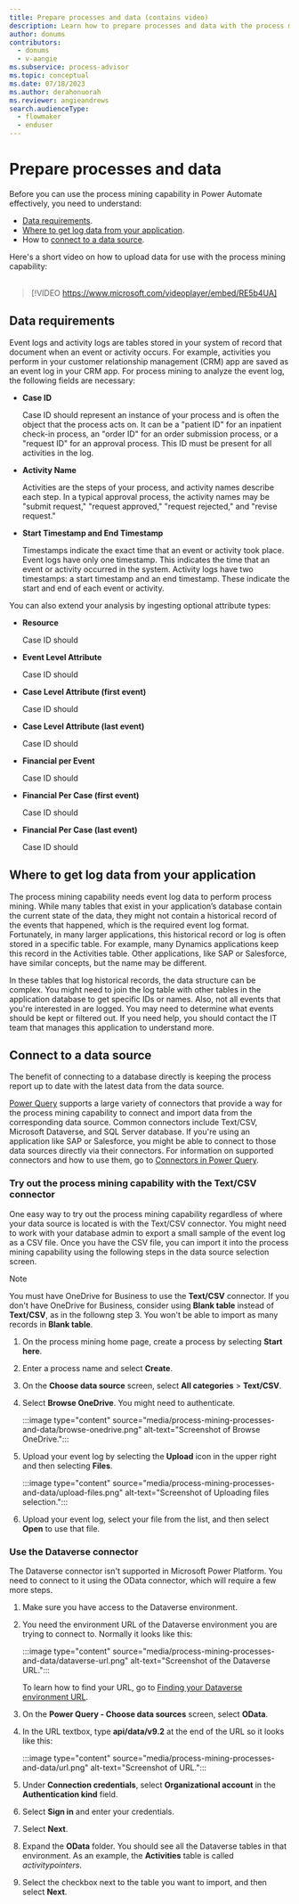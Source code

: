 ```yaml
---
title: Prepare processes and data (contains video)
description: Learn how to prepare processes and data with the process mining capability in Power Automate.
author: donums
contributors:
  - donums
  - v-aangie 
ms.subservice: process-advisor
ms.topic: conceptual
ms.date: 07/18/2023
ms.author: derahonuorah
ms.reviewer: angieandrews
search.audienceType: 
  - flowmaker
  - enduser
---
```


# Prepare processes and data

Before you can use the process mining capability in Power Automate effectively, you need to understand:

- [Data requirements](#data-requirements).
- [Where to get log data from your application](#where-to-get-log-data-from-your-application).
- How to [connect to a data source](#connect-to-a-data-source).

Here's a short video on how to upload data for use with the process mining capability:<br>
</br>
> [!VIDEO https://www.microsoft.com/videoplayer/embed/RE5b4UA]

## Data requirements

Event logs and activity logs are tables stored in your system of record that document when an event or activity occurs. For example, activities you perform in your customer relationship management (CRM) app are saved as an event log in your CRM app. For process mining to analyze the event log, the following fields are necessary:

- **Case ID**

  Case ID should represent an instance of your process and is often the object that the process acts on. It can be a "patient ID" for an inpatient check-in process, an "order ID" for an order submission process, or a "request ID" for an approval process. This ID must be present for all activities in the log.

- **Activity Name**

  Activities are the steps of your process, and activity names describe each step. In a typical approval process, the activity names may be "submit request," "request approved," "request rejected," and "revise request."

- **Start Timestamp and End Timestamp**

  Timestamps indicate the exact time that an event or activity took place. Event logs have only one timestamp. This indicates the time that an event or activity occurred in the system. Activity logs have two timestamps: a start timestamp and an end timestamp. These indicate the start and end of each event or activity.

You can also extend your analysis by ingesting optional attribute types:

- **Resource**

  Case ID should

- **Event Level Attribute**

  Case ID should

- **Case Level Attribute (first event)**

  Case ID should

- **Case Level Attribute (last event)**

  Case ID should

- **Financial per Event**

  Case ID should

- **Financial Per Case (first event)**

  Case ID should

- **Financial Per Case (last event)**

  Case ID should

## Where to get log data from your application

The process mining capability needs event log data to perform process mining. While many tables that exist in your application’s database contain the current state of the data, they might not contain a historical record of the events that happened, which is the required event log format. Fortunately, in many larger applications, this historical record or log is often stored in a specific table. For example, many Dynamics applications keep this record in the Activities table. Other applications, like SAP or Salesforce, have similar concepts, but the name may be different.

In these tables that log historical records, the data structure can be complex. You might need to join the log table with other tables in the application database to get specific IDs or names. Also, not all events that you're interested in are logged. You may need to determine what events should be kept or filtered out. If you need help, you should contact the IT team that manages this application to understand more.

## Connect to a data source

The benefit of connecting to a database directly is keeping the process report up to date with the latest data from the data source.

[Power Query](/power-query/power-query-what-is-power-query) supports a large variety of connectors that provide a way for the process mining capability to connect and import data from the corresponding data source. Common connectors include Text/CSV, Microsoft Dataverse, and SQL Server database. If you're using an application like SAP or Salesforce, you might be able to connect to those data sources directly via their connectors. For information on supported connectors and how to use them, go to [Connectors in Power Query](/power-query/connectors/).

### Try out the process mining capability with the Text/CSV connector

One easy way to try out the process mining capability regardless of where your data source is located is with the Text/CSV connector. You might need to work with your database admin to export a small sample of the event log as a CSV file. Once you have the CSV file, you can import it into the process mining capability using the following steps in the data source selection screen.

> [!NOTE]
> You must have OneDrive for Business to use the **Text/CSV** connector. If you don't have OneDrive for Business, consider using **Blank table** instead of **Text/CSV**, as in the followng step 3. You won't be able to import as many records in **Blank table**.

1. On the process mining home page, create a process by selecting **Start here**.

1. Enter a process name and select **Create**.

1. On the **Choose data source** screen, select **All categories** > **Text/CSV**. 

1. Select **Browse OneDrive**. You might need to authenticate.

    :::image type="content" source="media/process-mining-processes-and-data/browse-onedrive.png" alt-text="Screenshot of Browse OneDrive.":::

1. Upload your event log by selecting the **Upload** icon in the upper right and then selecting **Files**.

    :::image type="content" source="media/process-mining-processes-and-data/upload-files.png" alt-text="Screenshot of Uploading files selection.":::

1. Upload your event log, select your file from the list, and then select **Open** to use that file.

### Use the Dataverse connector

The Dataverse connector isn't supported in Microsoft Power Platform. You need to connect to it using the OData connector, which will require a few more steps.

1. Make sure you have access to the Dataverse environment.

2. You need the environment URL of the Dataverse environment you are trying to connect to. Normally it looks like this:

    :::image type="content" source="media/process-mining-processes-and-data/dataverse-url.png" alt-text="Screenshot of the Dataverse URL.":::

    To learn how to find your URL, go to [Finding your Dataverse environment URL](/power-query/connectors/dataverse#finding-your-dataverse-environment-url).

1. On the **Power Query - Choose data sources** screen, select **OData**.

1.	In the URL textbox, type **api/data/v9.2** at the end of the URL so it looks like this:

    :::image type="content" source="media/process-mining-processes-and-data/url.png" alt-text="Screenshot of URL.":::

1.	Under **Connection credentials**, select **Organizational account** in the **Authentication kind** field.

1. Select **Sign in** and enter your credentials.

1. Select **Next**.

1. Expand the **OData** folder. You should see all the Dataverse tables in that environment. As an example, the **Activities** table is called *activitypointers*.

1. Select the checkbox next to the table you want to import, and then select **Next**.

